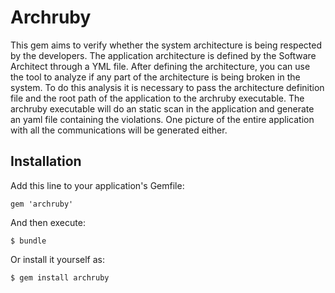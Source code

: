 # Archruby

This gem aims to verify whether the system architecture is being respected by the developers. The application architecture is defined by the Software Architect through a YML file. After defining the architecture, you can use the tool to analyze if any part of the architecture is being broken in the system. To do this analysis it is necessary to pass the architecture definition file and the root path of the application to the archruby executable. The archruby executable will do an static scan in the application and generate an yaml file containing the violations. One picture of the entire application with all the communications will be generated either.

## Installation

Add this line to your application's Gemfile:

    gem 'archruby'

And then execute:

    $ bundle

Or install it yourself as:

    $ gem install archruby
